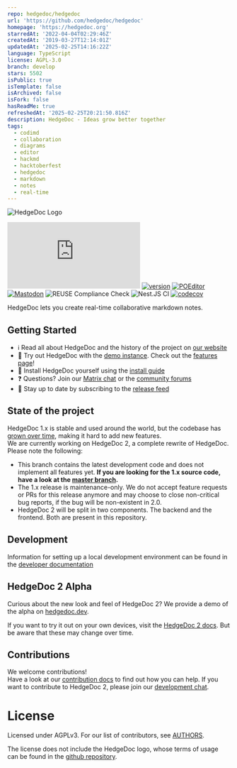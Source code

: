 ```yaml
---
repo: hedgedoc/hedgedoc
url: 'https://github.com/hedgedoc/hedgedoc'
homepage: 'https://hedgedoc.org'
starredAt: '2022-04-04T02:29:46Z'
createdAt: '2019-03-27T12:14:01Z'
updatedAt: '2025-02-25T14:16:22Z'
language: TypeScript
license: AGPL-3.0
branch: develop
stars: 5502
isPublic: true
isTemplate: false
isArchived: false
isFork: false
hasReadMe: true
refreshedAt: '2025-02-25T20:21:50.816Z'
description: HedgeDoc - Ideas grow better together
tags:
  - codimd
  - collaboration
  - diagrams
  - editor
  - hackmd
  - hacktoberfest
  - hedgedoc
  - markdown
  - notes
  - real-time
---
```


<!--
SPDX-FileCopyrightText: 2021 The HedgeDoc developers (see AUTHORS file)

SPDX-License-Identifier: CC-BY-SA-4.0
-->

![HedgeDoc Logo](docs/content/images/hedgedoc_logo_black.svg)

[![#HedgeDoc on matrix.org][matrix.org-image]][matrix.org-url]
[![version][github-version-badge]][github-release-page]
[![POEditor][poeditor-image]][poeditor-url]
[![Mastodon][social-mastodon-image]][social-mastodon]
![REUSE Compliance Check][reuse-workflow-badge]
![Nest.JS CI][nestjs-workflow-badge]
[![codecov][codecov-badge]][codecov-url]

HedgeDoc lets you create real-time collaborative markdown notes. 

## Getting Started
- ℹ️ Read all about HedgeDoc and the history of the project on [our website](https://hedgedoc.org)
- 🧪 Try out HedgeDoc with the [demo instance][hedgedoc-demo]. Check out the [features page][hedgedoc-demo-features]!
- 💽 Install HedgeDoc yourself using the [install guide](https://docs.hedgedoc.org/setup/getting-started/)
- ❓ Questions? Join our [Matrix chat][matrix.org-url] or the [community forums][hedgedoc-community]
- 💬 Stay up to date by subscribing to the [release feed][github-release-feed]


## State of the project
HedgeDoc 1.x is stable and used around the world, but the codebase has [grown over time](https://hedgedoc.org/history/),
making it hard to add new features.  
We are currently working on HedgeDoc 2, a complete rewrite of HedgeDoc. Please note the following:

- This branch contains the latest development code and does not implement all features yet.
  **If you are looking for the 1.x source code, have a look at the [master branch](https://github.com/hedgedoc/hedgedoc/tree/master).**
- The 1.x release is maintenance-only. We do not accept feature requests or PRs for this release anymore and may choose
  to close non-critical bug reports, if the bug will be non-existent in 2.0.
- HedgeDoc 2 will be split in two components. The backend and the frontend. Both are present in this repository.

## Development
Information for setting up a local development environment can be found in the [developer documentation](https://docs.hedgedoc.dev/how-to/develop/setup/)

## HedgeDoc 2 Alpha
Curious about the new look and feel of HedgeDoc 2? We provide a demo of the alpha on [hedgedoc.dev](https://hedgedoc.dev).

If you want to try it out on your own devices, visit the [HedgeDoc 2 docs](https://docs.hedgedoc.dev).
But be aware that these may change over time.

## Contributions

We welcome contributions!  
Have a look at our [contribution docs](CONTRIBUTING.md) to find out how you can help. If you want to contribute to
HedgeDoc 2, please join our [development chat][matrix.org-dev-url].

# License

Licensed under AGPLv3. For our list of contributors, see [AUTHORS](AUTHORS).

The license does not include the HedgeDoc logo, whose terms of usage can be found in
the [github repository](https://github.com/hedgedoc/hedgedoc-logo).

[matrix.org-image]: https://img.shields.io/matrix/hedgedoc:matrix.org?logo=matrix&server_fqdn=matrix.org

[matrix.org-url]: https://chat.hedgedoc.org

[matrix.org-dev-url]: https://chat.hedgedoc.org/dev

[github-version-badge]: https://img.shields.io/github/release/hedgedoc/hedgedoc.svg

[github-release-page]: https://github.com/hedgedoc/hedgedoc/releases

[github-release-feed]: https://github.com/hedgedoc/hedgedoc/releases.atom

[github-issue-tracker]: https://github.com/hedgedoc/hedgedoc/issues/

[poeditor-image]: https://img.shields.io/badge/POEditor-translate-blue.svg

[poeditor-url]: https://poeditor.com/join/project/1OpGjF2Jir

[hedgedoc-demo]: https://hedgedoc.org/demo/

[hedgedoc-demo-features]: https://demo.hedgedoc.org/features

[hedgedoc-community]: https://community.hedgedoc.org

[hedgedoc-community-calls]: https://community.hedgedoc.org/t/codimd-community-call/19

[social-mastodon]: https://social.hedgedoc.org/mastodon

[social-mastodon-image]: https://img.shields.io/mastodon/follow/109259563190314667?domain=https%3A%2F%2Ffosstodon.org&style=social

[reuse-workflow-badge]: https://github.com/hedgedoc/hedgedoc/workflows/REUSE%20Compliance%20Check/badge.svg

[nestjs-workflow-badge]: https://github.com/hedgedoc/hedgedoc/workflows/Nest.JS%20CI/badge.svg

[codecov-badge]: https://codecov.io/gh/hedgedoc/hedgedoc/branch/develop/graph/badge.svg?token=pdaRF4qjNQ

[codecov-url]: https://codecov.io/gh/hedgedoc/hedgedoc
